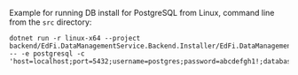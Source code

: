 Example for running DB install for PostgreSQL from Linux, command line from the `src` directory:

```
dotnet run -r linux-x64 --project backend/EdFi.DataManagementService.Backend.Installer/EdFi.DataManagementService.Backend.Installer.csproj -- -e postgresql -c 'host=localhost;port=5432;username=postgres;password=abcdefgh1!;database=EdFi.DataManagementService'
```
